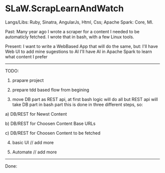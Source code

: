 # SLaW.ScrapLearnAndWatch

Langs/Libs:
Ruby, Sinatra, AngularJs, Html, Css;
Apache Spark: Core, Ml.

Past:
Many year ago I wrote a scraper for a content I needed to be automaticly fetched.
I wrote that in bash, with a few Linux tools.

Present:
I want to write a WebBased App that will do the same, but:
I'll have Web UI to add mine sugestions to AI
I'll have AI in Apache Spark to learn what content I prefer

--------------------------------------------------------------------------------
TODO:

1. prapare project

2. prepare tdd based flow from begining

3. move DB part as REST api, at first bash logic will do all but
    REST api will take DB part
    in bash part this is done in three different steps, so:

 a) DB/REST for Newst Content

 b) DB/REST for Choosen Content Base URLs

 c) DB/REST for Choosen Content to be fetched

4. basic UI // add more

5. Automate // add more
--------------------------------------------------------------------------------
Done:


